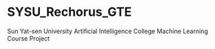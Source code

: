 # SYSU_Rechorus_GTE
Sun Yat-sen University Artificial Intelligence College Machine Learning Course Project
